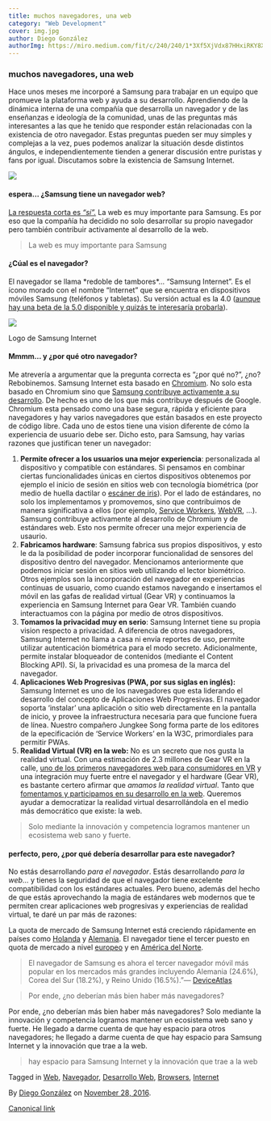 ```yaml
---
title: muchos navegadores, una web
category: "Web Development"
cover: img.jpg
author: Diego González
authorImg: https://miro.medium.com/fit/c/240/240/1*3Xf5XjVdx87HHxiRKY8X1Q.jpeg
---
```


### muchos navegadores, una web

Hace unos meses me incorporé a Samsung para trabajar en un equipo que promueve la plataforma web y ayuda a su desarrollo. Aprendiendo de la dinámica interna de una compañía que desarrolla un navegador y de las enseñanzas e ideología de la comunidad, unas de las preguntas más interesantes a las que he tenido que responder están relacionadas con la existencia de otro navegador. Estas preguntas pueden ser muy simples y complejas a la vez, pues podemos analizar la situación desde distintos ángulos, e independientemente tienden a generar discusión entre puristas y fans por igual. Discutamos sobre la existencia de Samsung Internet.

![](https://cdn-images-1.medium.com/max/800/1*DvSs6N4i3Qnu9Wk2jYyA_A.png)

#### espera… ¿Samsung tiene un navegador web?

[La respuesta corta es _“sí”._](https://medium.com/@torgo/the-big-browser-you-haven-t-heard-of-yet-481a1b48517b#.6lr82ckh8) La web es muy importante para Samsung. Es por eso que la compañía ha decidido no solo desarrollar su propio navegador pero también contribuir activamente al desarrollo de la web.

> La web es muy importante para Samsung

#### ¿Cúal es el navegador?

El navegador se llama \*redoble de tambores\*… “Samsung Internet”. Es el ícono morado con el nombre “Internet” que se encuentra en dispositivos móviles Samsung (teléfonos y tabletas). Su versión actual es la 4.0 ([aunque hay una beta de la 5.0 disponible y quizás te interesaría probarla](https://medium.com/samsung-internet-dev/beta-d0f988fb77fb#.dkd17944d)).

![](https://cdn-images-1.medium.com/max/800/1*wBzqmScsT1UpimGtQgoxag.png)

Logo de Samsung Internet

#### Mmmm… y ¿por qué otro navegador?

Me atrevería a argumentar que la pregunta correcta es “¿por qué no?”, ¿no? Rebobinemos. Samsung Internet esta basado en [Chromium](https://www.chromium.org/Home). No solo esta basado en Chromium sino que [Samsung contribuye activamente a su desarrollo](https://bugs.chromium.org/p/chromium/issues/list?can=2&q=owner%3Asamsung). De hecho es uno de los que más contribuye después de Google. Chromium esta pensado como una base segura, rápida y eficiente para navegadores y hay varios navegadores que están basados en este proyecto de código libre. Cada uno de estos tiene una vision diferente de cómo la experiencia de usuario debe ser. Dicho esto, para Samsung, hay varias razones que justifican tener un navegador:

1.  **Permite ofrecer a los usuarios una mejor experiencia**: personalizada al dispositivo y compatible con estándares. Si pensamos en combinar ciertas funcionalidades únicas en ciertos dispositivos obtenemos por ejemplo el inicio de sesión en sitios web con tecnología biométrica (por medio de huella dactilar o [escáner de iris](https://medium.com/samsung-internet-dev/iris-scanning-comes-to-the-web-516b40063622#.5kj7qo3it)). Por el lado de estándares, no solo los implementamos y promovemos, sino que contribuimos de manera significativa a ellos (por ejemplo, [Service Workers](http://www.w3.org/TR/service-workers/), [WebVR](https://medium.com/samsung-internet-dev/w3c-webvr-workshop-follow-up-bcfe6558ccba#.11nftvmjb), …). Samsung contribuye activamente al desarrollo de Chromium y de estándares web. Esto nos permite ofrecer una mejor experiencia de usaurio.
2.  **Fabricamos hardware**: Samsung fabrica sus propios dispositivos, y esto le da la posibilidad de poder incorporar funcionalidad de sensores del dispositivo dentro del navegador. Mencionamos anteriormente que podemos iniciar sesión en sitios web utilizando el lector biométrico. Otros ejemplos son la incorporación del navegador en experiencias continuas de usuario, como cuando estamos navegando e insertamos el móvil en las gafas de realidad virtual (Gear VR) y continuamos la experiencia en Samsung Internet para Gear VR. También cuando interactuamos con la página por medio de otros dispositivos.
3.  **Tomamos la privacidad muy en serio**: Samsung Internet tiene su propia vision respecto a privacidad. A diferencia de otros navegadores, Samsung Internet no llama a casa ni envía reportes de uso, permite utilizar autenticación biométrica para el modo secreto. Adicionalmente, permite instalar bloqueador de contenidos (mediante el Content Blocking API). Sí, la privacidad es una promesa de la marca del navegador.
4.  **Aplicaciones Web Progresivas (PWA, por sus siglas en inglés):** Samsung Internet es uno de los navegadores que esta liderando el desarrollo del concepto de Aplicaciones Web Progresivas. El navegador soporta ‘instalar’ una aplicación o sitio web directamente en la pantalla de inicio, y provee la infraestructura necesaria para que funcione fuera de línea. Nuestro compañero Jungkee Song forma parte de los editores de la epecificación de ‘Service Workers’ en la W3C, primordiales para permitir PWAs.
5.  **Realidad Virtual (VR) en la web:** No es un secreto que nos gusta la realidad virtual. Con una estimación de 2.3 millones de Gear VR en la calle, [uno de los primeros navegadores web para consumidores en VR](https://www.oculus.com/experiences/gear-vr/849609821813454/) y una integración muy fuerte entre el navegador y el hardware (Gear VR), es bastante certero afirmar que _amamos la realidad virtual_. Tanto que [fomentamos y participamos en su desarrollo en la web](https://www.w3.org/2016/06/vr-workshop/report.html). Queremos ayudar a democratizar la realidad virtual desarrollándola en el medio más democrático que existe: la web.

> Solo mediante la innovación y competencia logramos mantener un ecosistema web sano y fuerte.

#### perfecto, pero, ¿por qué debería desarrollar para este navegador?

No estás desarrollando _para el navegador_. Estás desarrollando _para la web_… y tienes la seguridad de que el navegador tiene excelente compatibilidad con los estándares actuales. Pero bueno, además del hecho de que estás aprovechando la magia de estándares web modernos que te permiten crear aplicaciones web progresivas y experiencias de realidad virtual, te daré un par más de razones:

La quota de mercado de Samsung Internet está creciendo rápidamente en países como [Holanda](http://gs.statcounter.com/#mobile_browser-NL-monthly-201603-201609) y [Alemania](http://gs.statcounter.com/#mobile_browser-DE-monthly-201603-201609). El navegador tiene el tercer puesto en quota de mercado a nivel [europeo](http://gs.statcounter.com/#mobile_browser-eu-monthly-201603-201609) y en [América del Norte](http://gs.statcounter.com/#mobile_browser-na-monthly-201603-201609).

> El navegador de Samsung es ahora el tercer navegador móvil más popular en los mercados más grandes incluyendo Alemania (24.6%), Corea del Sur (18.2%), y Reino Unido (16.5%).”— [DeviceAtlas](https://deviceatlas.com/blog/most-used-mobile-browsers-q3-2016)

> Por ende, ¿no deberían más bien haber más navegadores?

Por ende, ¿no deberían más bien haber más navegadores? Solo mediante la innovación y competencia logramos mantener un ecosistema web sano y fuerte. He llegado a darme cuenta de que hay espacio para otros navegadores; he llegado a darme cuenta de que hay espacio para Samsung Internet y la innovación que trae a la web.

> hay espacio para Samsung Internet y la innovación que trae a la web

Tagged in [Web](https://medium.com/tag/web), [Navegador](https://medium.com/tag/navegador), [Desarrollo Web](https://medium.com/tag/desarrollo-web), [Browsers](https://medium.com/tag/browsers), [Internet](https://medium.com/tag/internet)

By [Diego González](https://medium.com/@diekus) on [November 28, 2016](https://medium.com/p/cc667ecc3e34).

[Canonical link](https://medium.com/@diekus/muchos-navegadores-una-web-cc667ecc3e34)